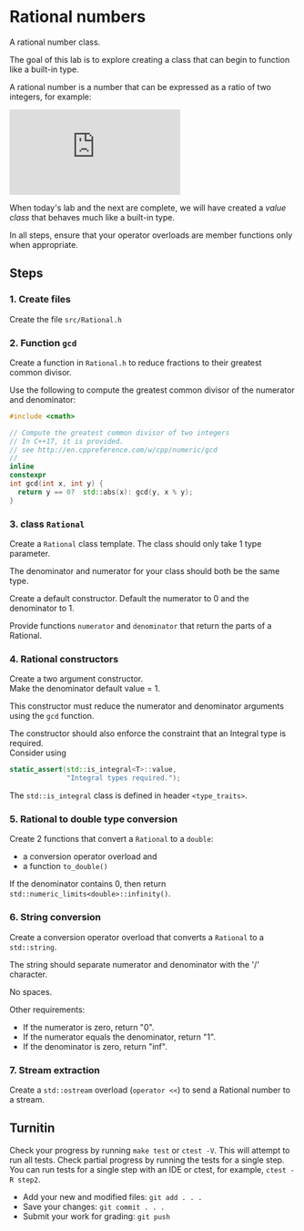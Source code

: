 # Rational numbers

A rational number class.

The goal of this lab is to explore creating a class that can
begin to function like a built-in type.

A rational number is a number that can be expressed as 
a ratio of two integers,
for example:

![1 over 1 , -4 over 7 , or x over y](https://latex.codecogs.com/svg.latex?%5Cfrac%7B1%7D%7B1%7D%2C%20%5Cfrac%7B-4%7D%7B7%7D%2C%20%5Cmathrm%7Bor%7D%20%5Cfrac%7Bx%7D%7By%7D)

When today's lab and the next are complete,
we will have created a *value class*
that behaves much like a built-in type.


In all steps, ensure that your operator overloads are
member functions only when appropriate.

## Steps

### 1. Create files
Create the file `src/Rational.h`

### 2. Function `gcd`
Create a function in `Rational.h` to reduce fractions
to their greatest common divisor.

Use the following to compute the 
greatest common divisor of the numerator and denominator:

```cpp
#include <cmath>

// Compute the greatest common divisor of two integers
// In C++17, it is provided.
// see http://en.cppreference.com/w/cpp/numeric/gcd
//
inline
constexpr
int gcd(int x, int y) { 
  return y == 0?  std::abs(x): gcd(y, x % y); 
}
```

### 3. class `Rational`
Create a `Rational` class template.
The class should only take 1 type parameter.

The denominator and numerator for your class should both be the same type.

Create a default constructor.
Default the numerator to 0 and the denominator to 1.

Provide functions `numerator` and `denominator` that return the
parts of a Rational.

### 4. Rational constructors
Create a two argument constructor.  
Make the denominator default value = 1.

This constructor must reduce the numerator and
denominator arguments using the `gcd` function.

The constructor should also enforce the constraint that an 
Integral type is required.  
Consider using

```cpp
static_assert(std::is_integral<T>::value,
              "Integral types required.");
```

The `std::is_integral` class is defined in header
`<type_traits>`.

### 5. Rational to double type conversion
Create 2 functions that convert a `Rational` to a `double`:
- a conversion operator overload and
- a function `to_double()`

If the denominator contains 0, then return 
`std::numeric_limits<double>::infinity()`.

### 6. String conversion
Create a conversion operator overload
that converts a `Rational` to a `std::string`.

The string should separate numerator and denominator with the '/' character.

No spaces.

Other requirements:
- If the numerator is zero, return "0".
- If the numerator equals the denominator, return "1".
- If the denominator is zero, return "inf".

### 7. Stream extraction
Create a `std::ostream` overload
(`operator <<`) to send a Rational number to a stream.

## Turnitin
Check your progress by running `make test` or `ctest -V`.
This will attempt to run all tests.
Check partial progress by running the tests for a single step.
You can run tests for a single step with an IDE or ctest,
for example, `ctest -R step2`.

- Add your new and modified files: `git add . . . `
- Save your changes: `git commit . . . `
- Submit your work for grading: `git push`


